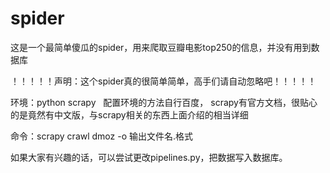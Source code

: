# spider
这是一个最简单傻瓜的spider，用来爬取豆瓣电影top250的信息，并没有用到数据库
 
 
 
！！！！！声明：这个spider真的很简单简单，高手们请自动忽略吧！！！！！
 
 
  
环境：python  scrapy   配置环境的方法自行百度，
scrapy有官方文档，很贴心的是竟然有中文版，与scrapy相关的东西上面介绍的相当详细
 
 
  
命令：scrapy crawl dmoz -o 输出文件名.格式
 
 
  
如果大家有兴趣的话，可以尝试更改pipelines.py，把数据写入数据库。




